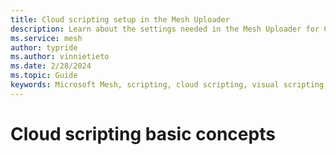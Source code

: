 ```yaml
---
title: Cloud scripting setup in the Mesh Uploader
description: Learn about the settings needed in the Mesh Uploader for Cloud Scripting.
ms.service: mesh
author: typride
ms.author: vinnietieto
ms.date: 2/28/2024
ms.topic: Guide
keywords: Microsoft Mesh, scripting, cloud scripting, visual scripting, coding
---
```


# Cloud scripting basic concepts

